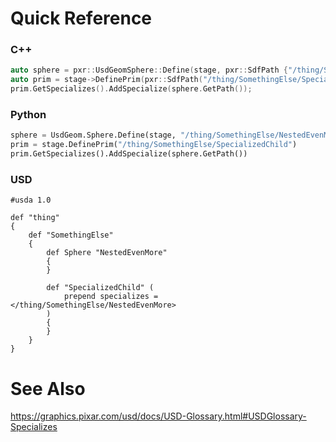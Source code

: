 # Quick Reference
### C++
```cpp
auto sphere = pxr::UsdGeomSphere::Define(stage, pxr::SdfPath {"/thing/SomethingElse/NestedEvenMore"});
auto prim = stage->DefinePrim(pxr::SdfPath("/thing/SomethingElse/SpecializedChild"));
prim.GetSpecializes().AddSpecialize(sphere.GetPath());
```


### Python
```python
sphere = UsdGeom.Sphere.Define(stage, "/thing/SomethingElse/NestedEvenMore")
prim = stage.DefinePrim("/thing/SomethingElse/SpecializedChild")
prim.GetSpecializes().AddSpecialize(sphere.GetPath())
```


### USD
```usda
#usda 1.0

def "thing"
{
    def "SomethingElse"
    {
        def Sphere "NestedEvenMore"
        {
        }

        def "SpecializedChild" (
            prepend specializes = </thing/SomethingElse/NestedEvenMore>
        )
        {
        }
    }
}
```


# See Also
https://graphics.pixar.com/usd/docs/USD-Glossary.html#USDGlossary-Specializes
